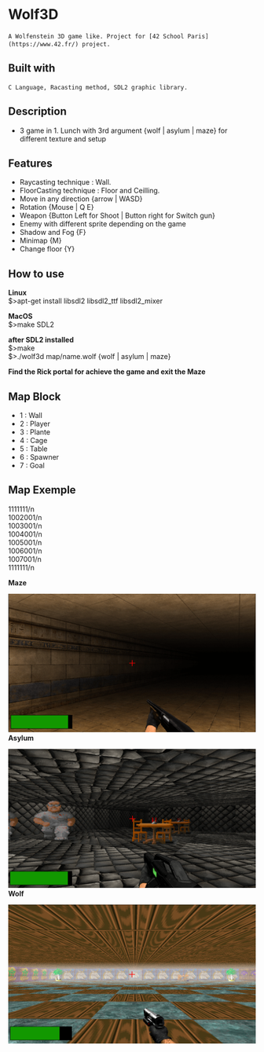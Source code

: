 # Wolf3D
	A Wolfenstein 3D game like. Project for [42 School Paris](https://www.42.fr/) project.

## Built with
	C Language, Racasting method, SDL2 graphic library.
## Description
*	3 game in 1. Lunch with 3rd argument {wolf | asylum | maze} for different texture and setup

## Features
*	Raycasting technique : Wall.
*	FloorCasting technique : Floor and Ceilling.
*	Move in any direction {arrow | WASD}
*	Rotation {Mouse | Q E}
*	Weapon {Button Left for Shoot | Button right for Switch gun}
*	Enemy with different sprite depending on the game
*	Shadow and Fog {F}
*	Minimap {M}
*	Change floor {Y}

## How to use

<strong>Linux</strong></br>
$>apt-get install libsdl2 libsdl2_ttf libsdl2_mixer</br>

<strong>MacOS</strong></br>
$>make SDL2</br>

<strong>after SDL2 installed</strong></br>
$>make</br>
$>./wolf3d map/name.wolf {wolf | asylum | maze}</br>

<strong>Find the Rick portal for achieve the game and exit the Maze</strong>

## Map Block
* 	1 : Wall
* 	2 : Player
* 	3 : Plante
* 	4 : Cage
* 	5 : Table
* 	6 : Spawner
* 	7 : Goal

## Map Exemple
1111111/n</br>
1002001/n</br>
1003001/n</br>
1004001/n</br>
1005001/n</br>
1006001/n</br>
1007001/n</br>
1111111/n</br>

<strong>Maze</strong>

![alt tag](/img/gitimg/Maze.png)
<strong>Asylum</strong>

![alt tag](/img/gitimg/asylum.png)
<strong>Wolf</strong>

![alt tag](/img/gitimg/wolf.png)
